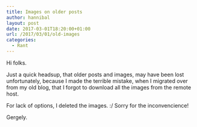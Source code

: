 ```yaml
---
title: Images on older posts
author: hannibal
layout: post
date: 2017-03-01T18:20:00+01:00
url: /2017/03/01/old-images
categories:
  - Rant
---
```


Hi folks.

Just a quick headsup, that older posts and images, may have been lost unfortunately, because I made the terrible mistake, when I
migrated over from my old blog, that I forgot to download all the images from the remote host.

For lack of options, I deleted the images. :/ Sorry for the inconvencience!

Gergely.
